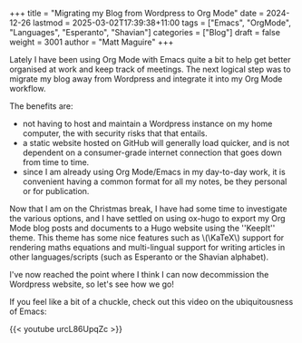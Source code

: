 +++
title = "Migrating my Blog from Wordpress to Org Mode"
date = 2024-12-26
lastmod = 2025-03-02T17:39:38+11:00
tags = ["Emacs", "OrgMode", "Languages", "Esperanto", "Shavian"]
categories = ["Blog"]
draft = false
weight = 3001
author = "Matt Maguire"
+++

Lately I have been using Org Mode with Emacs quite a bit to help get better organised at work and keep track of meetings. The next logical step was to migrate my blog away from Wordpress and integrate it into my Org Mode workflow.

The benefits are:

<!--more-->

-   not having to host and maintain a Wordpress instance on my home computer, the with security risks that that entails.
-   a static website hosted on GitHub will generally load quicker, and is not dependent on a consumer-grade internet connection that goes down from time to time.
-   since I am already using Org Mode/Emacs in my day-to-day work, it is convenient having a common format for all my notes, be they personal or for publication.

Now that I am on the Christmas break, I have had some time to investigate the various options, and I have settled on using ox-hugo to export my Org Mode blog posts and documents to a Hugo website using the ''KeepIt'' theme. This theme has some nice features such as \\(\KaTeX\\) support for rendering maths equations and multi-lingual support for writing articles in other languages/scripts (such as Esperanto or the Shavian alphabet).

I've now reached the point where I think I can now decommission the Wordpress website, so let's see how we go!

If you feel like a bit of a chuckle, check out this video on the ubiquitousness of Emacs:

{{< youtube urcL86UpqZc >}}
